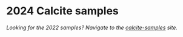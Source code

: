 # 2024 Calcite samples

_Looking for the 2022 samples? Navigate to the [calcite-samples](https://geospatialem.github.io/calcite-samples) site._

